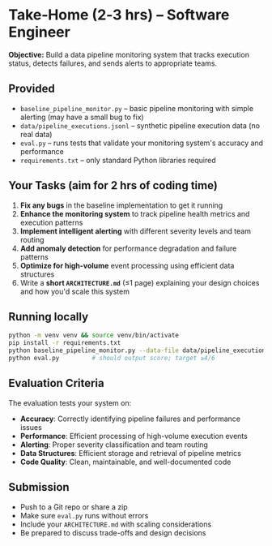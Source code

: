 # Take‑Home (2‑3 hrs) – Software Engineer

**Objective:** Build a data pipeline monitoring system that tracks execution status, detects failures, and sends alerts to appropriate teams.

## Provided

- `baseline_pipeline_monitor.py` – basic pipeline monitoring with simple alerting (may have a small bug to fix)
- `data/pipeline_executions.jsonl` – synthetic pipeline execution data (no real data)
- `eval.py` – runs tests that validate your monitoring system's accuracy and performance
- `requirements.txt` – only standard Python libraries required

## Your Tasks (**aim for 2 hrs of coding time**)

1. **Fix any bugs** in the baseline implementation to get it running
2. **Enhance the monitoring system** to track pipeline health metrics and execution patterns
3. **Implement intelligent alerting** with different severity levels and team routing
4. **Add anomaly detection** for performance degradation and failure patterns
5. **Optimize for high-volume** event processing using efficient data structures
6. Write a **short `ARCHITECTURE.md`** (≤1 page) explaining your design choices and how you'd scale this system

## Running locally

```bash
python -m venv venv && source venv/bin/activate
pip install -r requirements.txt
python baseline_pipeline_monitor.py --data-file data/pipeline_executions.jsonl --query "pipeline_health"
python eval.py         # should output score; target ≥4/6
```

## Evaluation Criteria

The evaluation tests your system on:
- **Accuracy**: Correctly identifying pipeline failures and performance issues
- **Performance**: Efficient processing of high-volume execution events
- **Alerting**: Proper severity classification and team routing
- **Data Structures**: Efficient storage and retrieval of pipeline metrics
- **Code Quality**: Clean, maintainable, and well-documented code

## Submission

- Push to a Git repo or share a zip
- Make sure `eval.py` runs without errors
- Include your `ARCHITECTURE.md` with scaling considerations
- Be prepared to discuss trade-offs and design decisions
